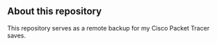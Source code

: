 ## About this repository

This repository serves as a remote backup for my Cisco Packet Tracer saves.
